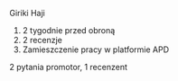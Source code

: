 
Giriki Haji



1. 2 tygodnie przed obroną
2. 2 recenzje
3. Zamieszczenie pracy w platformie APD

2 pytania promotor, 1 recenzent


